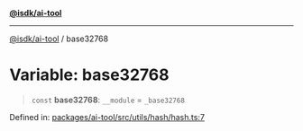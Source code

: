 [**@isdk/ai-tool**](../README.md)

***

[@isdk/ai-tool](../globals.md) / base32768

# Variable: base32768

> `const` **base32768**: `__module` = `_base32768`

Defined in: [packages/ai-tool/src/utils/hash/hash.ts:7](https://github.com/isdk/ai-tool.js/blob/6a89194ac34437a1bc58f7ec590cd22976939ca6/src/utils/hash/hash.ts#L7)
